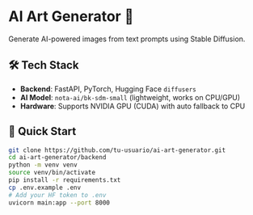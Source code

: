 
# AI Art Generator 🎨

Generate AI-powered images from text prompts using Stable Diffusion.

## 🛠️ Tech Stack
- **Backend**: FastAPI, PyTorch, Hugging Face `diffusers`
- **AI Model**: `nota-ai/bk-sdm-small` (lightweight, works on CPU/GPU)
- **Hardware**: Supports NVIDIA GPU (CUDA) with auto fallback to CPU

## 🚀 Quick Start

```bash
git clone https://github.com/tu-usuario/ai-art-generator.git
cd ai-art-generator/backend
python -m venv venv
source venv/bin/activate
pip install -r requirements.txt
cp .env.example .env
# Add your HF token to .env
uvicorn main:app --port 8000
